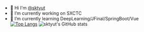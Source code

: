 
<!--
**sktyut/sktyut** is a ✨ _special_ ✨ repository because its `README.md` (this file) appears on your GitHub profile.

Here are some ideas to get you started:

- 🔭 I’m currently working on ...
- 🌱 I’m currently learning ...
- 👯 I’m looking to collaborate on ...
- 🤔 I’m looking for help with ...
- 💬 Ask me about ...
- 📫 How to reach me: ...
- 😄 Pronouns: ...
- ⚡ Fun fact: ...
-->

- 👋 Hi I'm <a href="https://github.com/sktyut/">@sktyut</a></li>
- 🔭 I’m currently working on SXCTC</li>
- 🌱 I’m currently learning DeepLearning/JFinal/SpringBoot/Vue</li>
[![Top Langs](https://github-readme-stats.vercel.app/api/top-langs/?username=sktyut&layout=compact)](https://github.com/sktyut/github-readme-stats)
![sktyut's GitHub stats](https://github-readme-stats.vercel.app/api?username=sktyut&show_icons=true&theme=tokyonight)

